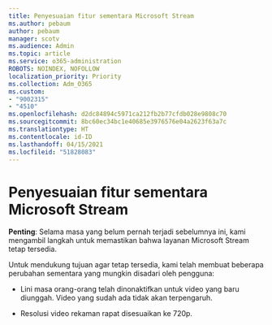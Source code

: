 ```yaml
---
title: Penyesuaian fitur sementara Microsoft Stream
ms.author: pebaum
author: pebaum
manager: scotv
ms.audience: Admin
ms.topic: article
ms.service: o365-administration
ROBOTS: NOINDEX, NOFOLLOW
localization_priority: Priority
ms.collection: Adm_O365
ms.custom:
- "9002315"
- "4510"
ms.openlocfilehash: d2dc84894c5971ca212fb2b77cfdb028e9808c70
ms.sourcegitcommit: 8bc60ec34bc1e40685e3976576e04a2623f63a7c
ms.translationtype: HT
ms.contentlocale: id-ID
ms.lasthandoff: 04/15/2021
ms.locfileid: "51828083"
---
```

# <a name="stream-temporary-feature-adjustments"></a>Penyesuaian fitur sementara Microsoft Stream

**Penting**: Selama masa yang belum pernah terjadi sebelumnya ini, kami mengambil langkah untuk memastikan bahwa layanan Microsoft Stream tetap tersedia.

Untuk mendukung tujuan agar tetap tersedia, kami telah membuat beberapa perubahan sementara yang mungkin disadari oleh pengguna: 

- Lini masa orang-orang telah dinonaktifkan untuk video yang baru diunggah. Video yang sudah ada tidak akan terpengaruh.

- Resolusi video rekaman rapat disesuaikan ke 720p.

